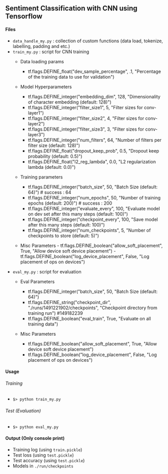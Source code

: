 ## Sentiment Classification with CNN using Tensorflow

#### Files

-   `data_handle_my.py` : collection of custom functions (data load, tokenize, labelling, padding and etc.)
-   `train_my.py` : script for CNN training
    -   Data loading params
        -   tf.flags.DEFINE_float("dev_sample_percentage", .1, "Percentage of the training data to use for validation")

    -  Model Hyperparameters
        -   tf.flags.DEFINE_integer("embedding_dim", 128, "Dimensionality of character embedding (default: 128)")
        -   tf.flags.DEFINE_integer("filter_size1", 5, "Filter sizes for conv-layer1")
        -   tf.flags.DEFINE_integer("filter_size2", 4, "Filter sizes for conv-layer2")
        -   tf.flags.DEFINE_integer("filter_size3", 3, "Filter sizes for conv-layer3")
        -   tf.flags.DEFINE_integer("num_filters", 64, "Number of filters per filter size (default:   128)")
        -   tf.flags.DEFINE_float("dropout_keep_prob", 0.5, "Dropout keep probability (default: 0.5)")
        -   tf.flags.DEFINE_float("l2_reg_lambda", 0.0, "L2 regularization lambda (default: 0.0)")

    -   Training parameters
        -   tf.flags.DEFINE_integer("batch_size", 50, "Batch Size (default: 64)")   # success : 64
        -   tf.flags.DEFINE_integer("num_epochs", 50, "Number of training epochs (default: 200)")   # success : 200
        -   tf.flags.DEFINE_integer("evaluate_every", 100, "Evaluate model on dev set after this many steps (default: 100)")
        -   tf.flags.DEFINE_integer("checkpoint_every", 100, "Save model after this many steps (default: 100)")
        -   tf.flags.DEFINE_integer("num_checkpoints", 5, "Number of checkpoints to store (default: 5)")
    -    Misc Parameters
        -   tf.flags.DEFINE_boolean("allow_soft_placement", True, "Allow device soft device placement")
        -   tf.flags.DEFINE_boolean("log_device_placement", False, "Log placement of ops on devices")
-   `eval_my.py` : script for evaluation
    -  Eval Parameters
        -   tf.flags.DEFINE_integer("batch_size", 50, "Batch Size (default: 64)")
        -   tf.flags.DEFINE_string("checkpoint_dir", "./runs/1491221902/checkpoints", "Checkpoint directory from training run")  #149182239
        -   tf.flags.DEFINE_boolean("eval_train", True, "Evaluate on all training data")

    -   Misc Parameters
        -   tf.flags.DEFINE_boolean("allow_soft_placement", True, "Allow device soft device placement")
        -   tf.flags.DEFINE_boolean("log_device_placement", False, "Log placement of ops on devices")

#### Usage

###### Training

-   `$> python train_my.py`

###### Test (Evaluation)

-   `$> python eval_my.py`

#### Output (Only console print)

-   Training log (using `train.pickle`)
-   Test loss (using `test.pickle`)
-   Test accuracy (using `test.pickle`)
-   Models in `./run/checkpoints`

